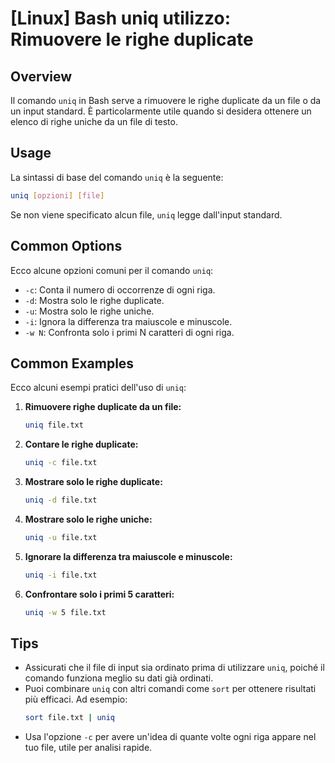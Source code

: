 # [Linux] Bash uniq utilizzo: Rimuovere le righe duplicate

## Overview
Il comando `uniq` in Bash serve a rimuovere le righe duplicate da un file o da un input standard. È particolarmente utile quando si desidera ottenere un elenco di righe uniche da un file di testo.

## Usage
La sintassi di base del comando `uniq` è la seguente:

```bash
uniq [opzioni] [file]
```

Se non viene specificato alcun file, `uniq` legge dall'input standard.

## Common Options
Ecco alcune opzioni comuni per il comando `uniq`:

- `-c`: Conta il numero di occorrenze di ogni riga.
- `-d`: Mostra solo le righe duplicate.
- `-u`: Mostra solo le righe uniche.
- `-i`: Ignora la differenza tra maiuscole e minuscole.
- `-w N`: Confronta solo i primi N caratteri di ogni riga.

## Common Examples
Ecco alcuni esempi pratici dell'uso di `uniq`:

1. **Rimuovere righe duplicate da un file:**
   ```bash
   uniq file.txt
   ```

2. **Contare le righe duplicate:**
   ```bash
   uniq -c file.txt
   ```

3. **Mostrare solo le righe duplicate:**
   ```bash
   uniq -d file.txt
   ```

4. **Mostrare solo le righe uniche:**
   ```bash
   uniq -u file.txt
   ```

5. **Ignorare la differenza tra maiuscole e minuscole:**
   ```bash
   uniq -i file.txt
   ```

6. **Confrontare solo i primi 5 caratteri:**
   ```bash
   uniq -w 5 file.txt
   ```

## Tips
- Assicurati che il file di input sia ordinato prima di utilizzare `uniq`, poiché il comando funziona meglio su dati già ordinati.
- Puoi combinare `uniq` con altri comandi come `sort` per ottenere risultati più efficaci. Ad esempio:
  ```bash
  sort file.txt | uniq
  ```
- Usa l'opzione `-c` per avere un'idea di quante volte ogni riga appare nel tuo file, utile per analisi rapide.